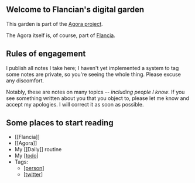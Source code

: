 ## Welcome to Flancian's digital garden

This garden is part of the [Agora project](https://anagora.org).

The Agora itself is, of course, part of [Flancia](https://flancia.org).

## Rules of engagement

I publish all notes I take here; I haven't yet implemented a system to tag some notes are private, so you're seeing the whole thing. Please excuse any discomfort.

Notably, these are notes on many topics -- *including people I know*. If you see something written about you that you object to, please let me know and accept my apologies. I will correct it as soon as possible.

## Some places to start reading

- [[Flancia]]
- [[Agora]]
- My [[Daily]] routine
- My [[todo]]
- Tags:
    - [[person]]
    - [[twitter]]

[//begin]: # "Autogenerated link references for markdown compatibility"
[todo]: todo "Todo"
[person]: person "Person"
[twitter]: twitter "twitter"
[//end]: # "Autogenerated link references"